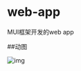 # web-app
MUI框架开发的web  app

##动图

![img](https://github.com/laimeifeng/web-app/blob/master/%E4%B8%BB%E9%A1%B5.gif)
